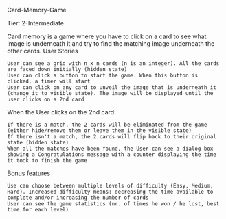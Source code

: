Card-Memory-Game

Tier: 2-Intermediate

Card memory is a game where you have to click on a card to see what image is underneath it and try to find the matching image underneath the other cards.
User Stories

    User can see a grid with n x n cards (n is an integer). All the cards are faced down initially (hidden state)
    User can click a button to start the game. When this button is clicked, a timer will start
    User can click on any card to unveil the image that is underneath it (change it to visible state). The image will be displayed until the user clicks on a 2nd card

When the User clicks on the 2nd card:

    If there is a match, the 2 cards will be eliminated from the game (either hide/remove them or leave them in the visible state)
    If there isn't a match, the 2 cards will flip back to their original state (hidden state)
    When all the matches have been found, the User can see a dialog box showing a Congratulations message with a counter displaying the time it took to finish the game

Bonus features

    Use can choose between multiple levels of difficulty (Easy, Medium, Hard). Increased difficulty means: decreasing the time available to complete and/or increasing the number of cards
    User can see the game statistics (nr. of times he won / he lost, best time for each level)
